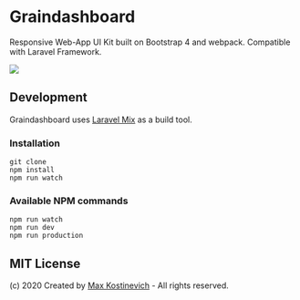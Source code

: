 # Graindashboard

Responsive Web-App UI Kit built on Bootstrap 4 and webpack.
Compatible with Laravel Framework.


![](https://user-images.githubusercontent.com/10295466/72931623-45353300-3d6f-11ea-8658-e4e227279723.jpg)

## Development
Graindashboard uses [Laravel Mix](https://github.com/JeffreyWay/laravel-mix)  as a build tool.
### Installation
```
git clone
npm install
npm run watch
```
### Available NPM commands
```
npm run watch
npm run dev
npm run production
```

## MIT License
(c) 2020 Created by [Max Kostinevich](https://maxkostinevich.com) - All rights reserved.
